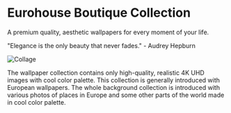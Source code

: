 # Eurohouse Boutique Collection

A premium quality, aesthetic wallpapers for every moment of your life.

"Elegance is the only beauty that never fades." - Audrey Hepburn

![Collage](https://github.com/eurohouse/boutique/blob/main/boutique.collage.png?raw=true)

The wallpaper collection contains only high-quality, realistic 4K UHD images with cool color palette. This collection is generally introduced with European wallpapers. The whole background collection is introduced with various photos of places in Europe and some other parts of the world made in cool color palette.
